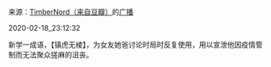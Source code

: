来源：[TimberNord（来自豆瓣）](https://www.douban.com/people/timbernord/)的[广播](https://www.douban.com/people/timbernord/status/2819709746/)


2020-02-18_23:12:32


新学一成语，【镇虎无棱】，为女友她爸讨论时局时反复使用，用以宣泄他因疫情管制而无法聚众搓麻的沮丧。
